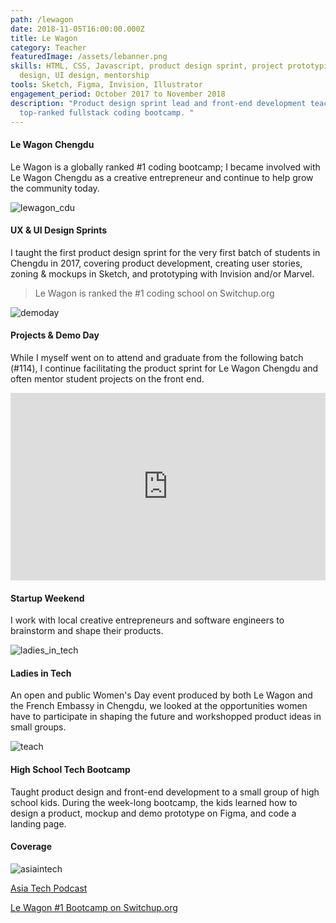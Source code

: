 ```yaml
---
path: /lewagon
date: 2018-11-05T16:00:00.000Z
title: Le Wagon
category: Teacher
featuredImage: /assets/lebanner.png
skills: HTML, CSS, Javascript, product design sprint, project prototyping, UX
  design, UI design, mentorship
tools: Sketch, Figma, Invision, Illustrator
engagement_period: October 2017 to November 2018
description: "Product design sprint lead and front-end development teacher for a
  top-ranked fullstack coding bootcamp. "
---
```

#### Le Wagon Chengdu

Le Wagon is a globally ranked #1 coding bootcamp; I became involved with Le Wagon Chengdu as a creative entrepreneur and continue to help grow the community today.

![lewagon_cdu](/assets/le_1.png)

#### UX & UI Design Sprints

I taught the first product design sprint for the very first batch of students in Chengdu in 2017, covering product development, creating user stories, zoning & mockups in Sketch, and prototyping with Invision and/or Marvel.

> Le Wagon is ranked the #1 coding school on Switchup.org

![demoday](/assets/le_5.png)

#### Projects & Demo Day

While I myself went on to attend and graduate from the following batch (#114), I continue facilitating the product sprint for Le Wagon Chengdu and often mentor student projects on the front end.

<iframe width="100%" height="300px" style="margin: 0 auto" src="https://www.youtube.com/embed/XNI_36wnhZQ" frameborder="0" allow="autoplay; encrypted-media" allowfullscreen></iframe>

#### Startup Weekend

I work with local creative entrepreneurs and software engineers to brainstorm and shape their products.

![ladies_in_tech](/assets/le_2.png)

#### Ladies in Tech

An open and public Women's Day event produced by both Le Wagon and the French Embassy in Chengdu, we looked at the opportunities women have to participate in shaping the future and workshopped product ideas in small groups.

![teach](/assets/le_4.png)

#### High School Tech Bootcamp

Taught product design and front-end development to a small group of high school kids. During the week-long bootcamp, the kids learned how to design a product, mockup and demo prototype on Figma, and code a landing page.

#### Coverage

![asiaintech](/assets/le_6.png)

<a href="http://www.atpstories.com/in-the-making-with-thibault-and-grace-le-wagon-nsh4/" target="_blank" rel="noopener">Asia Tech Podcast</a>

<a href="https://www.switchup.org/bootcamps/le-wagon" target="_blank" rel="noopener">Le Wagon #1 Bootcamp on Switchup.org</a>